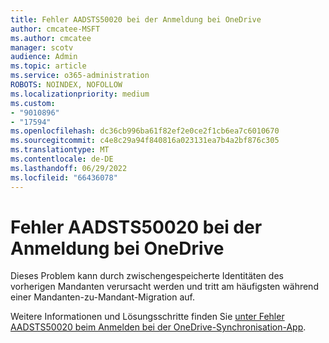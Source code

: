 ```yaml
---
title: Fehler AADSTS50020 bei der Anmeldung bei OneDrive
author: cmcatee-MSFT
ms.author: cmcatee
manager: scotv
audience: Admin
ms.topic: article
ms.service: o365-administration
ROBOTS: NOINDEX, NOFOLLOW
ms.localizationpriority: medium
ms.custom:
- "9010896"
- "17594"
ms.openlocfilehash: dc36cb996ba61f82ef2e0ce2f1cb6ea7c6010670
ms.sourcegitcommit: c4e8c29a94f840816a023131ea7b4a2bf876c305
ms.translationtype: MT
ms.contentlocale: de-DE
ms.lasthandoff: 06/29/2022
ms.locfileid: "66436078"
---
```

# <a name="error-aadsts50020-when-signing-into-the-onedrive"></a>Fehler AADSTS50020 bei der Anmeldung bei OneDrive

Dieses Problem kann durch zwischengespeicherte Identitäten des vorherigen Mandanten verursacht werden und tritt am häufigsten während einer Mandanten-zu-Mandant-Migration auf.

Weitere Informationen und Lösungsschritte finden Sie [unter Fehler AADSTS50020 beim Anmelden bei der OneDrive-Synchronisation-App](https://docs.microsoft.com/sharepoint/troubleshoot/sync/sign-into-onedrive-sync-app-error).